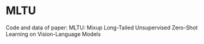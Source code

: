 # MLTU
Code and data of paper: MLTU: Mixup Long-Tailed Unsupervised Zero-Shot Learning on Vision-Language Models
